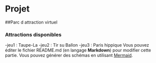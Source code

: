 # Projet
##Parc d attraction virtuel 
### Attractions disponibles 
-jeu1 : Taupe-La 
-jeu2 : Tir su Ballon 
-jeu3 : Paris hippique
Vous pouvez éditer le fichier README.md (en langage **Markdown**) pour modifier cette partie.
Vous pouvez générer des schémas en utilisant [Mermaid](https://github.com/mermaid-js/mermaid).
